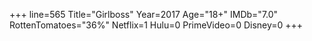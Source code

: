 +++
line=565
Title="Girlboss"
Year=2017
Age="18+"
IMDb="7.0"
RottenTomatoes="36%"
Netflix=1
Hulu=0
PrimeVideo=0
Disney=0
+++

